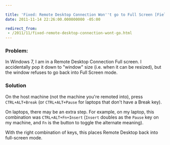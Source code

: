 ```yaml
---
 
title: 'Fixed: Remote Desktop Connection Won''t go to Full Screen [Field Notes]'
date: 2011-11-14 22:26:00.000000000 -05:00

redirect_from: 
 - /2011/11/fixed-remote-desktop-connection-wont-go.html
---
```

### Problem:

In Windows 7, I am in a Remote Desktop Connection Full screen. I accidentally pop it down to "window" size (i.e. when it can be resized), but the window refuses to go back into Full Screen mode.

### Solution

On the host machine (not the machine you're remoted into), press `CTRL+ALT+Break` (or `CTRL+ALT+Pause` for laptops that don't have a Break key).

On laptops, there may be an extra step. For example, on my laptop, this combination was `CTRL+ALT+Fn+Insert` (`Insert` doubles as the `Pause` key on my machine, and `Fn` is the button to toggle the alternate meaning).

With the right combination of keys, this places Remote Desktop back into full-screen mode.
